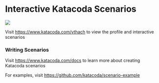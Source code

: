 # Interactive Katacoda Scenarios

[![](http://shields.katacoda.com/katacoda/vthach/count.svg)](https://www.katacoda.com/vthach "Get your profile on Katacoda.com")

Visit https://www.katacoda.com/vthach to view the profile and interactive scenarios

### Writing Scenarios
Visit https://www.katacoda.com/docs to learn more about creating Katacoda scenarios

For examples, visit https://github.com/katacoda/scenario-example
